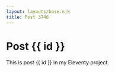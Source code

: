 ```yaml
---
layout: layouts/base.njk
title: Post 3746
---
```


# Post {{ id }}

This is post {{ id }} in my Eleventy project.
